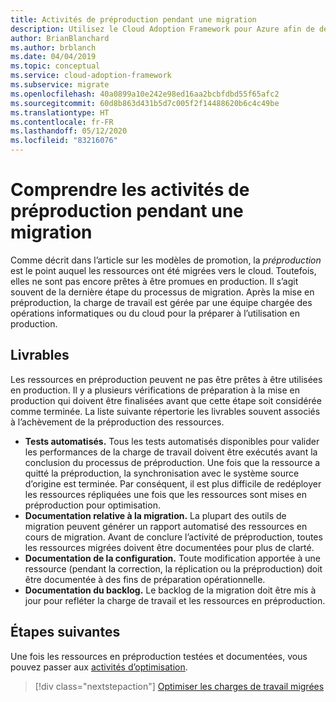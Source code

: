 ```yaml
---
title: Activités de préproduction pendant une migration
description: Utilisez le Cloud Adoption Framework pour Azure afin de découvrir les activités de préproduction et les livrables associés nécessaires durant une migration.
author: BrianBlanchard
ms.author: brblanch
ms.date: 04/04/2019
ms.topic: conceptual
ms.service: cloud-adoption-framework
ms.subservice: migrate
ms.openlocfilehash: 40a0899a10e242e98ed16aa2bcbfdbd55f65afc2
ms.sourcegitcommit: 60d8b863d431b5d7c005f2f14488620b6c4c49be
ms.translationtype: HT
ms.contentlocale: fr-FR
ms.lasthandoff: 05/12/2020
ms.locfileid: "83216076"
---
```

# <a name="understand-staging-activities-during-a-migration"></a>Comprendre les activités de préproduction pendant une migration

Comme décrit dans l’article sur les modèles de promotion, la _préproduction_ est le point auquel les ressources ont été migrées vers le cloud. Toutefois, elles ne sont pas encore prêtes à être promues en production. Il s’agit souvent de la dernière étape du processus de migration. Après la mise en préproduction, la charge de travail est gérée par une équipe chargée des opérations informatiques ou du cloud pour la préparer à l’utilisation en production.

## <a name="deliverables"></a>Livrables

Les ressources en préproduction peuvent ne pas être prêtes à être utilisées en production. Il y a plusieurs vérifications de préparation à la mise en production qui doivent être finalisées avant que cette étape soit considérée comme terminée. La liste suivante répertorie les livrables souvent associés à l’achèvement de la préproduction des ressources.

- **Tests automatisés.** Tous les tests automatisés disponibles pour valider les performances de la charge de travail doivent être exécutés avant la conclusion du processus de préproduction. Une fois que la ressource a quitté la préproduction, la synchronisation avec le système source d’origine est terminée. Par conséquent, il est plus difficile de redéployer les ressources répliquées une fois que les ressources sont mises en préproduction pour optimisation.
- **Documentation relative à la migration.** La plupart des outils de migration peuvent générer un rapport automatisé des ressources en cours de migration. Avant de conclure l’activité de préproduction, toutes les ressources migrées doivent être documentées pour plus de clarté.
- **Documentation de la configuration.** Toute modification apportée à une ressource (pendant la correction, la réplication ou la préproduction) doit être documentée à des fins de préparation opérationnelle.
- **Documentation du backlog.** Le backlog de la migration doit être mis à jour pour refléter la charge de travail et les ressources en préproduction.

## <a name="next-steps"></a>Étapes suivantes

Une fois les ressources en préproduction testées et documentées, vous pouvez passer aux [activités d’optimisation](../optimize/index.md).

> [!div class="nextstepaction"]
> [Optimiser les charges de travail migrées](../optimize/index.md)
